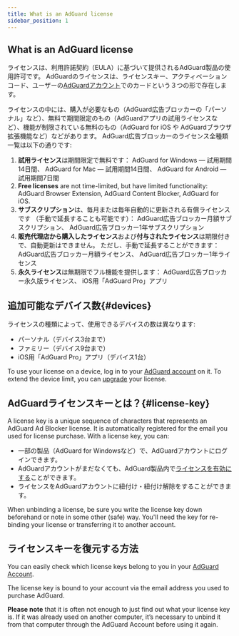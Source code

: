 ```yaml
---
title: What is an AdGuard license
sidebar_position: 1
---
```


## What is an AdGuard license

ライセンスは、利用許諾契約（EULA）に基づいて提供されるAdGuard製品の使用許可です。 AdGuardのライセンスは、ライセンスキー、アクティベーションコード、ユーザーの[AdGuardアカウント](../../account/register)でのカードという３つの形で存在します。

ライセンスの中には、購入が必要なもの（AdGuard広告ブロッカーの「パーソナル」など）、無料で期間限定のもの（AdGuardアプリの試用ライセンスなど）、機能が制限されている無料のもの（AdGuard for iOS や AdGuardブラウザ拡張機能など）などがあります。 AdGuard広告ブロッカーのライセンス全種類一覧は以下の通りです:

1. **試用ライセンス**は期間限定で無料です： AdGuard for Windows — 試用期間14日間、 AdGuard for Mac — 試用期間14日間、 AdGuard for Android — 試用期間7日間
2. **Free licenses** are not time-limited, but have limited functionality: AdGuard Browser Extension, AdGuard Content Blocker, AdGuard for iOS.
3. **サブスクリプション**は、毎月または毎年自動的に更新される有償ライセンスです （手動で延長することも可能です）： AdGuard広告ブロッカー月額サブスクリプション、 AdGuard広告ブロッカー1年サブスクリプション
4. **販売代理店から購入したライセンス**および**付与されたライセンス**は期限付きで、自動更新はできません。 ただし、手動で延長することができます： AdGuard広告ブロッカー月額ライセンス、 AdGuard広告ブロッカー1年ライセンス
5. **永久ライセンス**は無期限でフル機能を提供します： AdGuard広告ブロッカー永久版ライセンス、 iOS用「AdGuard Pro」アプリ

## 追加可能なデバイス数{#devices}

ライセンスの種類によって、使用できるデバイスの数は異なります:
* パーソナル（デバイス3台まで）
* ファミリー（デバイス9台まで）
* iOS用「AdGuard Pro」アプリ（デバイス1台）

To use your license on a device, log in to your [AdGuard account](../../account/features) on it. To extend the device limit, you can [upgrade](../activation#how-to-upgrade-a-license) your license.

## AdGuardライセンスキーとは？{#license-key}

A license key is a unique sequence of characters that represents an AdGuard Ad Blocker license. It is automatically registered for the email you used for license purchase. With a license key, you can:
* 一部の製品（AdGuard for Windowsなど）で、AdGuardアカウントにログインできます。
* AdGuardアカウントがまだなくても、AdGuard製品内で[ライセンスを有効にする](../activation)ことができます。
* ライセンスをAdGuardアカウントに紐付け・紐付け解除をすることができます。

When unbinding a license, be sure you write the license key down beforehand or note in some other (safe) way. You'll need the key for re-binding your license or transferring it to another account.

## ライセンスキーを復元する方法

You can easily check which license keys belong to you in your [AdGuard Account](../../account/register).

The license key is bound to your account via the email address you used to purchase AdGuard.

**Please note** that it is often not enough to just find out what your license key is. If it was already used on another computer, it’s necessary to unbind it from that computer through the AdGuard Account before using it again.
